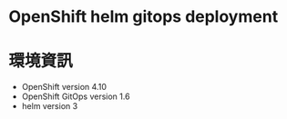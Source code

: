 # OpenShift helm gitops deployment

# 環境資訊
  * OpenShift version 4.10
  * OpenShift GitOps version 1.6
  * helm version 3